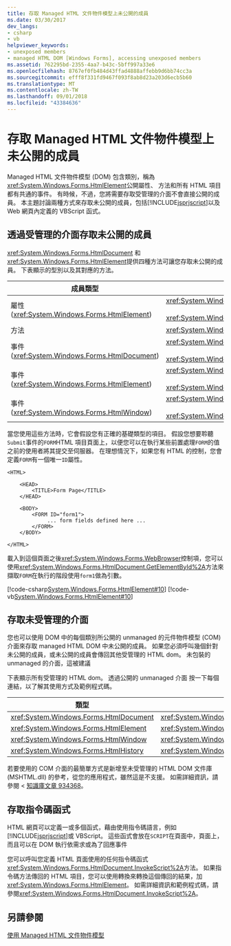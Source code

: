 ```yaml
---
title: 存取 Managed HTML 文件物件模型上未公開的成員
ms.date: 03/30/2017
dev_langs:
- csharp
- vb
helpviewer_keywords:
- unexposed members
- managed HTML DOM [Windows Forms], accessing unexposed members
ms.assetid: 762295bd-2355-4aa7-b43c-5bff997a33e6
ms.openlocfilehash: 8767ef0fb484d43ffad4888affebb9d6bb74cc3a
ms.sourcegitcommit: efff8f331fd9467f093f8ab8d23a203d6ecb5b60
ms.translationtype: MT
ms.contentlocale: zh-TW
ms.lasthandoff: 09/01/2018
ms.locfileid: "43384636"
---
```

# <a name="accessing-unexposed-members-on-the-managed-html-document-object-model"></a>存取 Managed HTML 文件物件模型上未公開的成員
Managed HTML 文件物件模型 (DOM) 包含類別，稱為<xref:System.Windows.Forms.HtmlElement>公開屬性、 方法和所有 HTML 項目都有共通的事件。 有時候，不過，您將需要存取受管理的介面不會直接公開的成員。 本主題討論兩種方式來存取未公開的成員，包括[!INCLUDE[jsprjscript](../../../../includes/jsprjscript-md.md)]以及 Web 網頁內定義的 VBScript 函式。  
  
## <a name="accessing-unexposed-members-through-managed-interfaces"></a>透過受管理的介面存取未公開的成員  
 <xref:System.Windows.Forms.HtmlDocument> 和<xref:System.Windows.Forms.HtmlElement>提供四種方法可讓您存取未公開的成員。 下表顯示的型別以及其對應的方法。  
  
|成員類型|方法|  
|-----------------|-----------------|  
|屬性 (<xref:System.Windows.Forms.HtmlElement>)|<xref:System.Windows.Forms.HtmlElement.GetAttribute%2A><br /><br /> <xref:System.Windows.Forms.HtmlElement.SetAttribute%2A>|  
|方法|<xref:System.Windows.Forms.HtmlElement.InvokeMember%2A>|  
|事件 (<xref:System.Windows.Forms.HtmlDocument>)|<xref:System.Windows.Forms.HtmlDocument.AttachEventHandler%2A><br /><br /> <xref:System.Windows.Forms.HtmlDocument.DetachEventHandler%2A>|  
|事件 (<xref:System.Windows.Forms.HtmlElement>)|<xref:System.Windows.Forms.HtmlElement.AttachEventHandler%2A><br /><br /> <xref:System.Windows.Forms.HtmlElement.DetachEventHandler%2A>|  
|事件 (<xref:System.Windows.Forms.HtmlWindow>)|<xref:System.Windows.Forms.HtmlWindow.AttachEventHandler%2A><br /><br /> <xref:System.Windows.Forms.HtmlWindow.DetachEventHandler%2A>|  
  
 當您使用這些方法時，它會假設您有正確的基礎類型的項目。 假設您想要聆聽`Submit`事件的`FORM`HTML 項目頁面上，以便您可以在執行某些前置處理`FORM`的值之前的使用者將其提交至伺服器。 在理想情況下，如果您有 HTML 的控制，您會定義`FORM`有一個唯一`ID`屬性。  
  
```  
<HTML>  
  
    <HEAD>  
        <TITLE>Form Page</TITLE>  
    </HEAD>  
  
    <BODY>  
        <FORM ID="form1">  
             ... form fields defined here ...  
        </FORM>  
    </BODY>  
  
</HTML>  
```  
  
 載入到這個頁面之後<xref:System.Windows.Forms.WebBrowser>控制項，您可以使用<xref:System.Windows.Forms.HtmlDocument.GetElementById%2A>方法來擷取`FORM`在執行的階段使用`form1`做為引數。  
  
 [!code-csharp[System.Windows.Forms.HtmlElement#10](../../../../samples/snippets/csharp/VS_Snippets_Winforms/System.Windows.Forms.HtmlElement/CS/Form1.cs#10)]
 [!code-vb[System.Windows.Forms.HtmlElement#10](../../../../samples/snippets/visualbasic/VS_Snippets_Winforms/System.Windows.Forms.HtmlElement/VB/Form1.vb#10)]  
  
## <a name="accessing-unmanaged-interfaces"></a>存取未受管理的介面  
 您也可以使用 DOM 中的每個類別所公開的 unmanaged 的元件物件模型 (COM) 介面來存取 managed HTML DOM 中未公開的成員。 如果您必須呼叫幾個針對未公開的成員，或未公開的成員會傳回其他受管理的 HTML dom。 未包裝的 unmanaged 的介面，這被建議  
  
 下表顯示所有受管理的 HTML dom。 透過公開的 unmanaged 介面 按一下每個連結，以了解其使用方式及範例程式碼。  
  
|類型|未受管理的介面|  
|----------|-------------------------|  
|<xref:System.Windows.Forms.HtmlDocument>|<xref:System.Windows.Forms.HtmlDocument.DomDocument%2A>|  
|<xref:System.Windows.Forms.HtmlElement>|<xref:System.Windows.Forms.HtmlElement.DomElement%2A>|  
|<xref:System.Windows.Forms.HtmlWindow>|<xref:System.Windows.Forms.HtmlWindow.DomWindow%2A>|  
|<xref:System.Windows.Forms.HtmlHistory>|<xref:System.Windows.Forms.HtmlHistory.DomHistory%2A>|  
  
 若要使用的 COM 介面的最簡單方式是新增至未受管理的 HTML DOM 文件庫 (MSHTML.dll) 的參考，從您的應用程式，雖然這是不支援。 如需詳細資訊，請參閱 <<c0> [ 知識庫文章 934368](https://support.microsoft.com/kb/934368)。  
  
## <a name="accessing-script-functions"></a>存取指令碼函式  
 HTML 網頁可以定義一或多個函式，藉由使用指令碼語言，例如[!INCLUDE[jsprjscript](../../../../includes/jsprjscript-md.md)]或 VBScript。 這些函式會放在`SCRIPT`在頁面中，頁面上，而且可以在 DOM 執行依需求或為了回應事件  
  
 您可以呼叫您定義 HTML 頁面使用的任何指令碼函式<xref:System.Windows.Forms.HtmlDocument.InvokeScript%2A>方法。 如果指令碼方法傳回的 HTML 項目，您可以使用轉換來轉換這個傳回的結果，加<xref:System.Windows.Forms.HtmlElement>。 如需詳細資訊和範例程式碼，請參閱<xref:System.Windows.Forms.HtmlDocument.InvokeScript%2A>。  
  
## <a name="see-also"></a>另請參閱  
 [使用 Managed HTML 文件物件模型](../../../../docs/framework/winforms/controls/using-the-managed-html-document-object-model.md)
